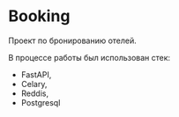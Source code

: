 # Booking

Проект по бронированию отелей. 

В процессе работы был использован стек:

- FastAPI, 
- Celary, 
- Reddis, 
- Postgresql
